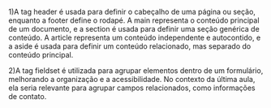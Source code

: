 1)A tag header é usada para definir o cabeçalho de uma página ou seção, enquanto a footer define o rodapé. A main representa o conteúdo principal de um documento, e a section é usada para definir uma seção genérica de conteúdo. A article representa um conteúdo independente e autocontido, e a aside é usada para definir um conteúdo relacionado, mas separado do conteúdo principal. 

2)A tag fieldset é utilizada para agrupar elementos dentro de um formulário, melhorando a organização e a acessibilidade. No contexto da última aula, ela seria relevante para agrupar campos relacionados, como informações de contato. 
